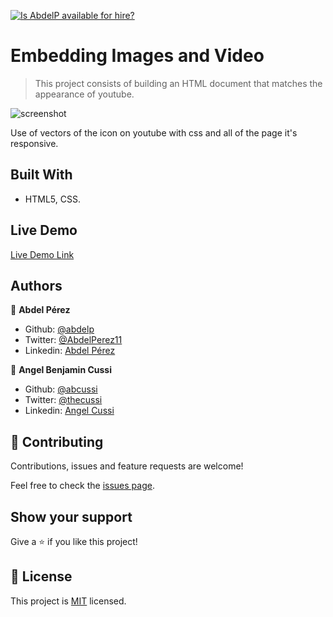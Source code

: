 [![Is AbdelP available for hire?](http://hireable.me/AbdelP)](http://hireable.me/p/AbdelP)

# Embedding Images and Video

> This project consists of building an HTML document that matches the appearance of youtube.

![screenshot](./app_screenshot.png)

Use of vectors of the icon on youtube with css and all of the page it's responsive.

## Built With

- HTML5, CSS.

## Live Demo

[Live Demo Link](https://abdelp.github.io/video-player/)

## Authors

👤 **Abdel Pérez**

- Github: [@abdelp](https://github.com/abdelp/)
- Twitter: [@AbdelPerez11](https://twitter.com/abdelperez11)
- Linkedin: [Abdel Pérez](https://www.linkedin.com/in/abdel-p%C3%A9rez-t%C3%A9llez-72b2aa153/)

👤 **Angel Benjamin Cussi**

- Github: [@abcussi](https://github.com/abcussi)
- Twitter: [@thecussi](https://twitter.com/thecussi)
- Linkedin: [Angel Cussi](https://www.linkedin.com/in/angel-cussi-1b2310174/)

## 🤝 Contributing

Contributions, issues and feature requests are welcome!

Feel free to check the [issues page](https://github.com/abdelp/video-player/issues).

## Show your support

Give a ⭐️ if you like this project!

## 📝 License

This project is [MIT](lic.url) licensed.
